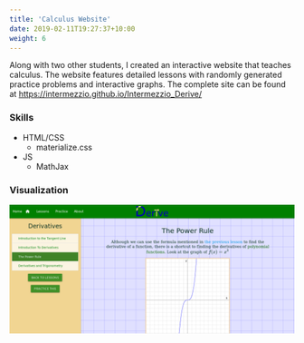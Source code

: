 ```yaml
---
title: 'Calculus Website'
date: 2019-02-11T19:27:37+10:00
weight: 6
---
```


Along with two other students, I created an interactive website that teaches calculus. The website features detailed lessons with randomly generated practice problems and interactive graphs. The complete site can be found at https://intermezzio.github.io/Intermezzio_Derive/

### Skills

* HTML/CSS
	* materialize.css
* JS
	* MathJax

### Visualization

![](/calcsite.png)